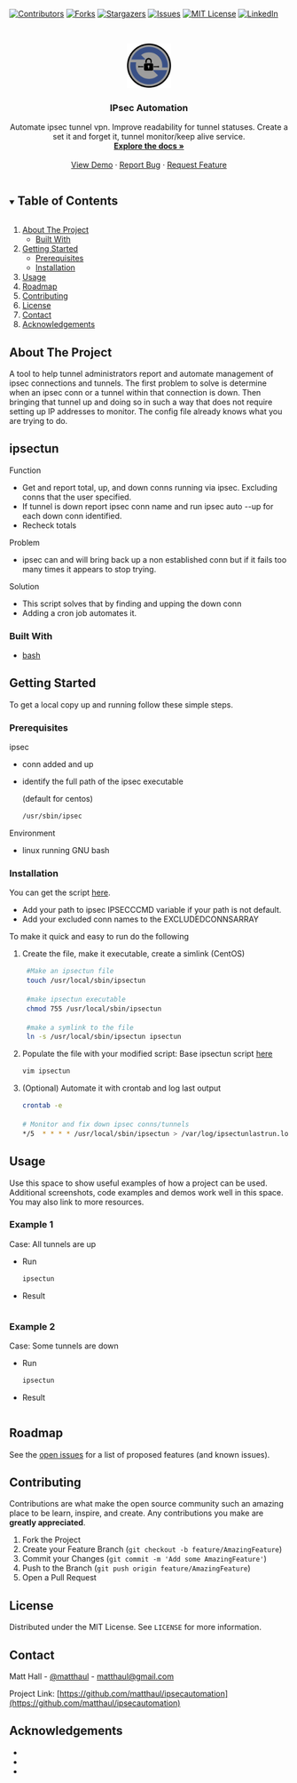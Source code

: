 <!--
*** Thanks for checking out the Best-README-Template. If you have a suggestion
*** that would make this better, please fork the repo and create a pull request
*** or simply open an issue with the tag "enhancement".
*** Thanks again! Now go create something AMAZING! :D
***
***
***
*** To avoid retyping too much info. Do a search and replace for the following:
*** matthaul, ipsecautomation, matthaul, matthaul@gmail.com, IPsec Automation, Automate ipsec tunnel vpn. Improve readability for tunnel statuses. Create a set it and forget it, tunnel monitor/keep alive service.
-->



<!-- PROJECT SHIELDS -->
<!--
*** I'm using markdown "reference style" links for readability.
*** Reference links are enclosed in brackets [ ] instead of parentheses ( ).
*** See the bottom of this document for the declaration of the reference variables
*** for contributors-url, forks-url, etc. This is an optional, concise syntax you may use.
*** https://www.markdownguide.org/basic-syntax/#reference-style-links
-->
[![Contributors][contributors-shield]][contributors-url]
[![Forks][forks-shield]][forks-url]
[![Stargazers][stars-shield]][stars-url]
[![Issues][issues-shield]][issues-url]
[![MIT License][license-shield]][license-url]
[![LinkedIn][linkedin-shield]][linkedin-url]



<!-- PROJECT LOGO -->
<br />
<p align="center">
  <a href="https://github.com/matthaul/ipsecautomation">
    <img src="images/logo.png" alt="Logo" width="80" height="80">
  </a>

  <h3 align="center">IPsec Automation</h3>

  <p align="center">
    Automate ipsec tunnel vpn. Improve readability for tunnel statuses. Create a set it and forget it, tunnel monitor/keep alive service.
    <br />
    <a href="https://github.com/matthaul/ipsecautomation"><strong>Explore the docs »</strong></a>
    <br />
    <br />
    <a href="https://github.com/matthaul/ipsecautomation">View Demo</a>
    ·
    <a href="https://github.com/matthaul/ipsecautomation/issues">Report Bug</a>
    ·
    <a href="https://github.com/matthaul/ipsecautomation/issues">Request Feature</a>
  </p>
</p>



<!-- TABLE OF CONTENTS -->
<details open="open">
  <summary><h2 style="display: inline-block">Table of Contents</h2></summary>
  <ol>
    <li>
      <a href="#about-the-project">About The Project</a>
      <ul>
        <li><a href="#built-with">Built With</a></li>
      </ul>
    </li>
    <li>
      <a href="#getting-started">Getting Started</a>
      <ul>
        <li><a href="#prerequisites">Prerequisites</a></li>
        <li><a href="#installation">Installation</a></li>
      </ul>
    </li>
    <li><a href="#usage">Usage</a></li>
    <li><a href="#roadmap">Roadmap</a></li>
    <li><a href="#contributing">Contributing</a></li>
    <li><a href="#license">License</a></li>
    <li><a href="#contact">Contact</a></li>
    <li><a href="#acknowledgements">Acknowledgements</a></li>
  </ol>
</details>



<!-- ABOUT THE PROJECT -->
## About The Project

A tool to help tunnel administrators report and automate management of ipsec connections and tunnels.
The first problem to solve is determine when an ipsec conn or a tunnel within that connection is down. Then bringing that tunnel up and doing so in such a way that does not require setting up IP addresses to monitor. The config file already knows what you are trying to do.

## ipsectun
Function
* Get and report total, up, and down conns running via ipsec. Excluding conns that the user specified.
* If tunnel is down report ipsec conn name and run ipsec auto --up for each down conn identified.
* Recheck totals

Problem
* ipsec can and will bring back up a non established conn but if it fails too many times it appears to stop trying. 

Solution
* This script solves that by finding and upping the down conn 
* Adding a cron job automates it.

### Built With

* [bash](https://www.gnu.org/software/bash/)

<!-- GETTING STARTED -->
## Getting Started

To get a local copy up and running follow these simple steps.

### Prerequisites

ipsec
*   conn added and up
*   identify the full path of the ipsec executable 
    
    (default for centos)
    ```sh
    /usr/sbin/ipsec
    ```
Environment
*   linux running GNU bash

### Installation

You can get the script [here](ipsectun/ipsectun). 
*   Add your path to ipsec IPSECCCMD variable if your path is not default.
*   Add your excluded conn names to the EXCLUDEDCONNSARRAY

To make it quick and easy to run do the following

1. Create the file, make it executable, create a simlink (CentOS)
   ```sh
    #Make an ipsectun file
    touch /usr/local/sbin/ipsectun
    
    #make ipsectun executable
    chmod 755 /usr/local/sbin/ipsectun
    
    #make a symlink to the file
    ln -s /usr/local/sbin/ipsectun ipsectun
   ```
2. Populate the file with your modified script: Base ipsectun script [here](ipsectun/ipsectun)
   ```sh
   vim ipsectun
   ```
3.  (Optional) Automate it with crontab and log last output
    ```sh
    crontab -e

    # Monitor and fix down ipsec conns/tunnels
    */5  * * * * /usr/local/sbin/ipsectun > /var/log/ipsectunlastrun.log
    ```



<!-- USAGE EXAMPLES -->
## Usage

Use this space to show useful examples of how a project can be used. Additional screenshots, code examples and demos work well in this space. You may also link to more resources.

### Example 1
Case: All tunnels are up
*   Run
    ```sh
    ipsectun
    ```
*   Result
    ```sh
    
    ```

### Example 2
Case: Some tunnels are down
*   Run
    ```sh
    ipsectun
    ```
*   Result
    ```sh
    
    ```


<!-- ROADMAP -->
## Roadmap

See the [open issues](https://github.com/matthaul/ipsecautomation/issues) for a list of proposed features (and known issues).



<!-- CONTRIBUTING -->
## Contributing

Contributions are what make the open source community such an amazing place to be learn, inspire, and create. Any contributions you make are **greatly appreciated**.

1. Fork the Project
2. Create your Feature Branch (`git checkout -b feature/AmazingFeature`)
3. Commit your Changes (`git commit -m 'Add some AmazingFeature'`)
4. Push to the Branch (`git push origin feature/AmazingFeature`)
5. Open a Pull Request



<!-- LICENSE -->
## License

Distributed under the MIT License. See `LICENSE` for more information.



<!-- CONTACT -->
## Contact

Matt Hall - [@matthaul](https://twitter.com/matthaul) - matthaul@gmail.com

Project Link: [https://github.com/matthaul/ipsecautomation](https://github.com/matthaul/ipsecautomation)



<!-- ACKNOWLEDGEMENTS -->
## Acknowledgements

* []()
* []()
* []()





<!-- MARKDOWN LINKS & IMAGES -->
<!-- https://www.markdownguide.org/basic-syntax/#reference-style-links -->
[contributors-shield]: https://img.shields.io/github/contributors/matthaul/ipsecautomation.svg?style=for-the-badge
[contributors-url]: https://github.com/matthaul/ipsecautomation/graphs/contributors
[forks-shield]: https://img.shields.io/github/forks/matthaul/ipsecautomation.svg?style=for-the-badge
[forks-url]: https://github.com/matthaul/ipsecautomation/network/members
[stars-shield]: https://img.shields.io/github/stars/matthaul/ipsecautomation.svg?style=for-the-badge
[stars-url]: https://github.com/matthaul/ipsecautomation/stargazers
[issues-shield]: https://img.shields.io/github/issues/matthaul/ipsecautomation.svg?style=for-the-badge
[issues-url]: https://github.com/matthaul/ipsecautomation/issues
[license-shield]: https://img.shields.io/badge/License-MIT-yellow.svg?style=for-the-badge
[license-url]: https://opensource.org/licenses/MIT
[linkedin-shield]: https://img.shields.io/badge/-LinkedIn-black.svg?style=for-the-badge&logo=linkedin&colorB=555
[linkedin-url]: https://linkedin.com/in/matthaul